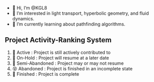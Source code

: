 - 👋 Hi, I’m @KGL8
- 👀 I’m interested in light transport, hyperbolic geometry, and fluid dynamics.
- 🌱 I’m currently learning about pathfinding algorithms.

## Project Activity-Ranking System
1) 🌟 Active : Project is still actively contributed to
2) 🛑 On-Hold : Project will resume at a later date
3) 🎲 Semi-Abandoned : Project may or may not resume
4) 😵 Abandoned : Project is finished in an incomplete state
5) 🎉 Finished : Project is complete
